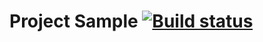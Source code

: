 # Project Sample [![Build status](https://ci.appveyor.com/api/projects/status/3cj7jx2uu97k1uk3?svg=true)](https://ci.appveyor.com/project/Ksenia-Mesh/resttest)
